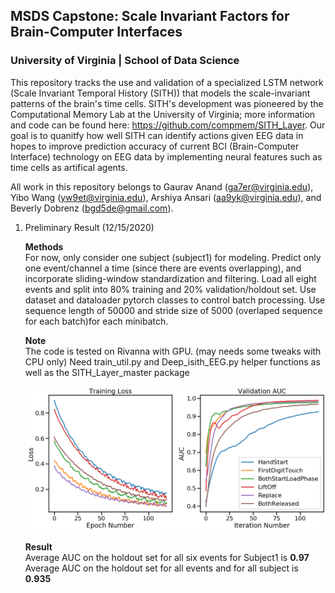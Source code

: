 ## MSDS Capstone: Scale Invariant Factors for Brain-Computer Interfaces 
### University of Virginia | School of Data Science 

This repository tracks the use and validation of a specialized LSTM network (Scale Invariant Temporal History (SITH)) that models the scale-invariant patterns of the brain's time cells. SITH's development was pioneered by the Computational Memory Lab at the University of Virginia; more information and code can be found here: https://github.com/compmem/SITH_Layer. Our goal is to quanitfy how well SITH can identify actions given EEG data in hopes to improve prediction accuracy of current BCI (Brain-Computer Interface) technology on EEG data by implementing neural features such as time cells as artifical agents. 

All work in this repository belongs to Gaurav Anand (ga7er@virginia.edu), Yibo Wang (yw9et@virginia.edu), Arshiya Ansari (aa9yk@virginia.edu), and Beverly Dobrenz (bgd5de@gmail.com). 

1. Preliminary Result (12/15/2020)

	**Methods**  
	For now, only consider one subject (subject1) for modeling. Predict only one event/channel a time (since there are events overlapping), and incorporate sliding-window standardization and filtering.
	Load all eight events and split into 80% training and 20% validation/holdout set.
	Use dataset and dataloader pytorch classes to control batch processing.
	Use sequence length of 50000 and stride size of 5000 (overlaped sequence for each batch)for each minibatch.

	**Note**  
	The code is tested on Rivanna with GPU. (may needs some tweaks with CPU only)
	Need train_util.py and Deep_isith_EEG.py helper functions as well as the SITH_Layer_master package
	
	![plot](./subject1_result_deep_isith.png)
	
	**Result**  
	Average AUC on the holdout set for all six events for Subject1 is **0.97**  
	Average AUC on the holdout set for all events and for all subject is **0.935**
